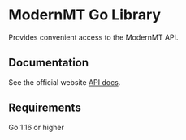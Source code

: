 # ModernMT Go Library
Provides convenient access to the ModernMT API.

## Documentation
See the official website [API docs](https://www.modernmt.com/api?lang=go).

## Requirements
Go 1.16 or higher
